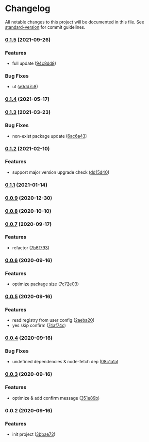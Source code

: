 # Changelog

All notable changes to this project will be documented in this file. See [standard-version](https://github.com/conventional-changelog/standard-version) for commit guidelines.

### [0.1.5](https://github.com/newdash/npm-update-all/compare/v0.1.4...v0.1.5) (2021-09-26)


### Features

* full update ([94c8dd8](https://github.com/newdash/npm-update-all/commit/94c8dd83e66d9ce7923d9d7d8a5e4a9b568a29e3))


### Bug Fixes

* ut ([a0dd7c8](https://github.com/newdash/npm-update-all/commit/a0dd7c87fe6213a5c5ce9f1094315ea622b02001))

### [0.1.4](https://github.com/newdash/npm-update-all/compare/v0.1.3...v0.1.4) (2021-05-17)

### [0.1.3](https://github.com/newdash/npm-update-all/compare/v0.1.2...v0.1.3) (2021-03-23)


### Bug Fixes

* non-exist package update ([6ac6a43](https://github.com/newdash/npm-update-all/commit/6ac6a436047dabeabcd4cec75db79da1a60bb7f2))

### [0.1.2](https://github.com/newdash/npm-update-all/compare/v0.1.1...v0.1.2) (2021-02-10)


### Features

* support major version upgrade check ([dd15d40](https://github.com/newdash/npm-update-all/commit/dd15d4036d65cae3367bedb74ed70ba284f2dedb))

### [0.1.1](https://github.com/newdash/npm-update-all/compare/v0.0.9...v0.1.1) (2021-01-14)

### [0.0.9](https://github.com/newdash/npm-update-all/compare/v0.0.8...v0.0.9) (2020-12-30)

### [0.0.8](https://github.com/newdash/npm-update-all/compare/v0.0.7...v0.0.8) (2020-10-10)

### [0.0.7](https://github.com/newdash/npm-update-all/compare/v0.0.6...v0.0.7) (2020-09-17)


### Features

* refactor ([7b6f793](https://github.com/newdash/npm-update-all/commit/7b6f793cdf7111519724ccb00d34636ff25503c1))

### [0.0.6](https://github.com/newdash/npm-update-all/compare/v0.0.5...v0.0.6) (2020-09-16)


### Features

* optimize package size ([7c72e03](https://github.com/newdash/npm-update-all/commit/7c72e03d20725e9ac7ec00ff22315fc52d143d4e))

### [0.0.5](https://github.com/newdash/npm-update-all/compare/v0.0.4...v0.0.5) (2020-09-16)


### Features

* read registry from user config ([2aeba20](https://github.com/newdash/npm-update-all/commit/2aeba202d2b16b4d4c4d39735ef04bc7a5cd0f16))
* yes skip confirm ([74af74c](https://github.com/newdash/npm-update-all/commit/74af74cdab1038bee50384ab4db954a7eda33832))

### [0.0.4](https://github.com/newdash/npm-update-all/compare/v0.0.3...v0.0.4) (2020-09-16)


### Bug Fixes

* undefined dependencies & node-fetch dep ([08c1a1a](https://github.com/newdash/npm-update-all/commit/08c1a1a9d21a443184c061b85fe6ad58ef49515b))

### [0.0.3](https://github.com/newdash/npm-update-all/compare/v0.0.2...v0.0.3) (2020-09-16)


### Features

* optimize & add confirm message ([351e89b](https://github.com/newdash/npm-update-all/commit/351e89bc6ab428b01ddeaac25532013b83985e27))

### 0.0.2 (2020-09-16)


### Features

* init project ([3bbae72](https://github.com/newdash/npm-update-all/commit/3bbae7259bb3708c37f82d89df8e83e30bd6b35f))
